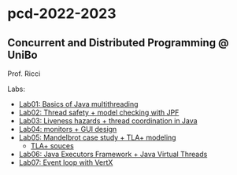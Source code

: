 # pcd-2022-2023

## Concurrent and Distributed Programming @ UniBo

Prof. Ricci

Labs:

- [Lab01: Basics of Java multithreading](./app/src/main/java/pcd/lab01/)
- [Lab02: Thread safety + model checking with JPF](./app/src/main/java/pcd/lab02/)
- [Lab03: Liveness hazards + thread coordination in Java](./app/src/main/java/pcd/lab03/)
- [Lab04: monitors + GUI design](./app/src/main/java/pcd/lab04/)
- [Lab05: Mandelbrot case study + TLA+ modeling](./app/src/main/java/pcd/lab05/)
  - [TLA+ souces](./tla+-specs/)
- [Lab06: Java Executors Framework + Java Virtual Threads](./app/src/main/java/pcd/lab06/)
- [Lab07: Event loop with VertX](./app/src/main/java/pcd/lab07/)
